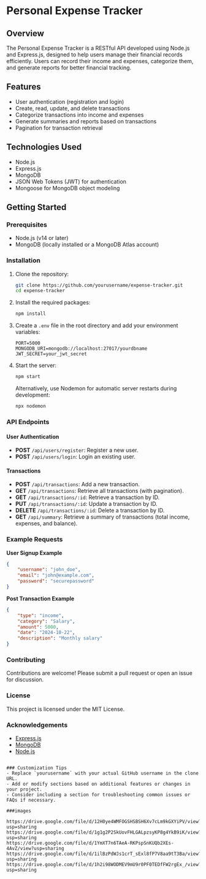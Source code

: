 
# Personal Expense Tracker

## Overview
The Personal Expense Tracker is a RESTful API developed using Node.js and Express.js, designed to help users manage their financial records efficiently. Users can record their income and expenses, categorize them, and generate reports for better financial tracking.

## Features
- User authentication (registration and login)
- Create, read, update, and delete transactions
- Categorize transactions into income and expenses
- Generate summaries and reports based on transactions
- Pagination for transaction retrieval

## Technologies Used
- Node.js
- Express.js
- MongoDB
- JSON Web Tokens (JWT) for authentication
- Mongoose for MongoDB object modeling

## Getting Started

### Prerequisites
- Node.js (v14 or later)
- MongoDB (locally installed or a MongoDB Atlas account)

### Installation

1. Clone the repository:
   ```bash
   git clone https://github.com/yourusername/expense-tracker.git
   cd expense-tracker
   ```

2. Install the required packages:
   ```bash
   npm install
   ```

3. Create a `.env` file in the root directory and add your environment variables:
   ```plaintext
   PORT=5000
   MONGODB_URI=mongodb://localhost:27017/yourdbname
   JWT_SECRET=your_jwt_secret
   ```

4. Start the server:
   ```bash
   npm start
   ```
   Alternatively, use Nodemon for automatic server restarts during development:
   ```bash
   npx nodemon
   ```

### API Endpoints

#### User Authentication
- **POST** `/api/users/register`: Register a new user.
- **POST** `/api/users/login`: Login an existing user.

#### Transactions
- **POST** `/api/transactions`: Add a new transaction.
- **GET** `/api/transactions`: Retrieve all transactions (with pagination).
- **GET** `/api/transactions/:id`: Retrieve a transaction by ID.
- **PUT** `/api/transactions/:id`: Update a transaction by ID.
- **DELETE** `/api/transactions/:id`: Delete a transaction by ID.
- **GET** `/api/summary`: Retrieve a summary of transactions (total income, expenses, and balance).

### Example Requests

**User Signup Example**
```json
{
    "username": "john_doe",
    "email": "john@example.com",
    "password": "securepassword"
}
```

**Post Transaction Example**
```json
{
    "type": "income",
    "category": "Salary",
    "amount": 5000,
    "date": "2024-10-22",
    "description": "Monthly salary"
}
```

### Contributing
Contributions are welcome! Please submit a pull request or open an issue for discussion.

### License
This project is licensed under the MIT License.

### Acknowledgements
- [Express.js](https://expressjs.com/)
- [MongoDB](https://www.mongodb.com/)
- [Node.js](https://nodejs.org/)
```

### Customization Tips
- Replace `yourusername` with your actual GitHub username in the clone URL.
- Add or modify sections based on additional features or changes in your project.
- Consider including a section for troubleshooting common issues or FAQs if necessary.

###images

https://drive.google.com/file/d/12H0ye4WMFOGSHSBSH6Xv7cLm9kGXYiPV/view?usp=sharing
https://drive.google.com/file/d/1g1g2P2SkUovFHLGALpzsyKP8g4YkB9iK/view?usp=sharing
https://drive.google.com/file/d/1YmXT7n6TAeA-RKPspSnKUQb2XEs-4AvZ/view?usp=sharing
https://drive.google.com/file/d/1ilBzPdWJs1crT_sExl8fP7V8aa9tT3Ba/view?usp=sharing
https://drive.google.com/file/d/1h2i98WODMEV9mU9r0PF0TEDfFW2rgEx_/view?usp=sharing
